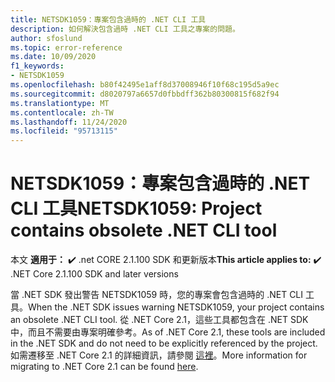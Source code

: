```yaml
---
title: NETSDK1059：專案包含過時的 .NET CLI 工具
description: 如何解決包含過時 .NET CLI 工具之專案的問題。
author: sfoslund
ms.topic: error-reference
ms.date: 10/09/2020
f1_keywords:
- NETSDK1059
ms.openlocfilehash: b80f42495e1aff8d37008946f10f68c195d5a9ec
ms.sourcegitcommit: d8020797a6657d0fbbdff362b80300815f682f94
ms.translationtype: MT
ms.contentlocale: zh-TW
ms.lasthandoff: 11/24/2020
ms.locfileid: "95713115"
---
```

# <a name="netsdk1059-project-contains-obsolete-net-cli-tool"></a><span data-ttu-id="544b6-103">NETSDK1059：專案包含過時的 .NET CLI 工具</span><span class="sxs-lookup"><span data-stu-id="544b6-103">NETSDK1059: Project contains obsolete .NET CLI tool</span></span>

<span data-ttu-id="544b6-104">本文 **適用于：** ✔️ .net CORE 2.1.100 SDK 和更新版本</span><span class="sxs-lookup"><span data-stu-id="544b6-104">**This article applies to:** ✔️ .NET Core 2.1.100 SDK and later versions</span></span>

<span data-ttu-id="544b6-105">當 .NET SDK 發出警告 NETSDK1059 時，您的專案會包含過時的 .NET CLI 工具。</span><span class="sxs-lookup"><span data-stu-id="544b6-105">When the .NET SDK issues warning NETSDK1059, your project contains an obsolete .NET CLI tool.</span></span> <span data-ttu-id="544b6-106">從 .NET Core 2.1，這些工具都包含在 .NET SDK 中，而且不需要由專案明確參考。</span><span class="sxs-lookup"><span data-stu-id="544b6-106">As of .NET Core 2.1, these tools are included in the .NET SDK and do not need to be explicitly referenced by the project.</span></span> <span data-ttu-id="544b6-107">如需遷移至 .NET Core 2.1 的詳細資訊，請參閱 [這裡](https://aka.ms/dotnetclitools-in-box)。</span><span class="sxs-lookup"><span data-stu-id="544b6-107">More information for migrating to .NET Core 2.1 can be found [here](https://aka.ms/dotnetclitools-in-box).</span></span>
